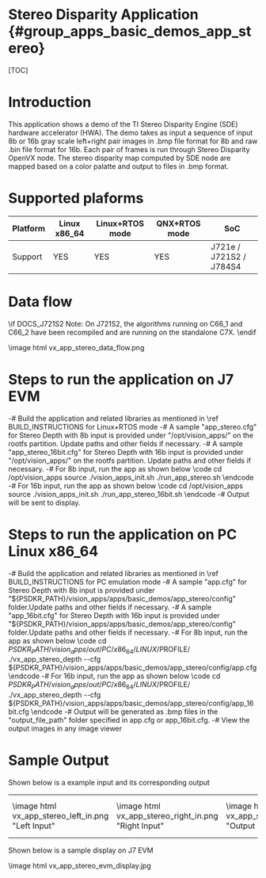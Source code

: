 # Stereo Disparity Application {#group_apps_basic_demos_app_stereo}

[TOC]

# Introduction

This application shows a demo of the TI Stereo Disparity Engine (SDE) hardware
accelerator (HWA). The demo takes as input a sequence of input 8b or 16b gray scale
left+right pair images in .bmp file format for 8b and raw .bin file format for 16b. Each pair of frames
is run through Stereo Disparity OpenVX node.
The stereo disparity map computed by SDE node are mapped based on
a color palatte and output to files in .bmp format.


# Supported plaforms

Platform  | Linux x86_64 | Linux+RTOS mode | QNX+RTOS mode   | SoC
----------|--------------|-----------------|-----------------|----
Support   | YES          | YES             | YES             | J721e / J721S2 / J784S4

# Data flow

\if DOCS_J721S2
Note: On J721S2, the algorithms running on C66_1 and C66_2 have been recompiled and are running on the standalone C7X.
\endif

\image html vx_app_stereo_data_flow.png

# Steps to run the application on J7 EVM

-# Build the application and related libraries as mentioned in \ref BUILD_INSTRUCTIONS for Linux+RTOS mode
-# A sample "app_stereo.cfg" for Stereo Depth with 8b input is provided under "/opt/vision_apps/" on the rootfs partition. Update paths and other fields if necessary.
-# A sample "app_stereo_16bit.cfg" for Stereo Depth with 16b input is provided under "/opt/vision_apps/" on the rootfs partition. Update paths and other fields if necessary.
-# For 8b input, run the app as shown below
   \code
   cd /opt/vision_apps
   source ./vision_apps_init.sh
   ./run_app_stereo.sh
   \endcode
-# For 16b input, run the app as shown below
   \code
   cd /opt/vision_apps
   source ./vision_apps_init.sh
   ./run_app_stereo_16bit.sh
   \endcode
-# Output will be sent to display.

# Steps to run the application on PC Linux x86_64

-# Build the application and related libraries as mentioned in \ref BUILD_INSTRUCTIONS for PC emulation mode
-# A sample "app.cfg" for Stereo Depth with 8b input is provided under "${PSDKR_PATH}/vision_apps/apps/basic_demos/app_stereo/config" folder.Update paths and other fields if necessary.
-# A sample "app_16bit.cfg" for Stereo Depth with 16b input is provided under "${PSDKR_PATH}/vision_apps/apps/basic_demos/app_stereo/config" folder.Update paths and other fields if necessary.
-# For 8b input, run the app as shown below
   \code
   cd ${PSDKR_PATH}/vision_apps/out/PC/x86_64/LINUX/$PROFILE/
   ./vx_app_stereo_depth --cfg ${PSDKR_PATH}/vision_apps/apps/basic_demos/app_stereo/config/app.cfg
   \endcode
-# For 16b input, run the app as shown below
   \code
   cd ${PSDKR_PATH}/vision_apps/out/PC/x86_64/LINUX/$PROFILE/
   ./vx_app_stereo_depth --cfg ${PSDKR_PATH}/vision_apps/apps/basic_demos/app_stereo/config/app_16bit.cfg
   \endcode
-# Output will be generated as .bmp files in the "output_file_path" folder specified in app.cfg or app_16bit.cfg.
-# View the output images in any image viewer

# Sample Output

Shown below is a example input and its corresponding output

<table>
<tr>
<td>\image html vx_app_stereo_left_in.png "Left Input" </td>
<td>\image html vx_app_stereo_right_in.png "Right Input" </td>
<td>\image html vx_app_stereo_disparity_out.png "Output Stereo Disparity Map" </td>
<td>\image html vx_app_stereo_histo_out.png "Output Disparity Histogram Map" </td>
</tr>
</table>

Shown below is a sample display on J7 EVM

\image html vx_app_stereo_evm_display.jpg

